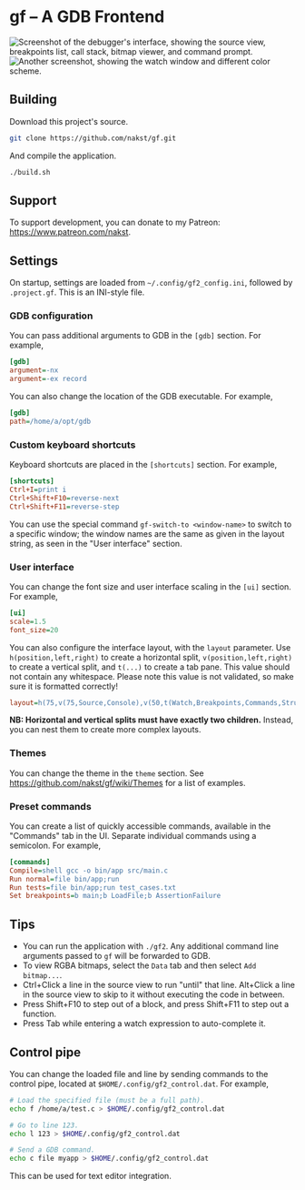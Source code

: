 # **gf** – A GDB Frontend

![Screenshot of the debugger's interface, showing the source view, breakpoints list, call stack, bitmap viewer, and command prompt.](https://cdn.discordapp.com/attachments/462643277321994245/848264598673948672/sc2.png)
![Another screenshot, showing the watch window and different color scheme.](https://cdn.discordapp.com/attachments/462643277321994245/848264595621675068/sc1.png)

## Building

Download this project's source.

```bash
git clone https://github.com/nakst/gf.git
```

And compile the application.

```bash
./build.sh
```

## Support

To support development, you can donate to my Patreon: https://www.patreon.com/nakst.

## Settings

On startup, settings are loaded from `~/.config/gf2_config.ini`, followed by `.project.gf`. This is an INI-style file.

### GDB configuration

You can pass additional arguments to GDB in the `[gdb]` section. For example,

```ini
[gdb]
argument=-nx
argument=-ex record
```

You can also change the location of the GDB executable. For example,

```ini
[gdb]
path=/home/a/opt/gdb
```

### Custom keyboard shortcuts

Keyboard shortcuts are placed in the `[shortcuts]` section. For example,

```ini
[shortcuts]
Ctrl+I=print i
Ctrl+Shift+F10=reverse-next
Ctrl+Shift+F11=reverse-step
```

You can use the special command `gf-switch-to <window-name>` to switch to a specific window; the window names are the same as given in the layout string, as seen in the "User interface" section.

### User interface

You can change the font size and user interface scaling in the `[ui]` section. For example,

```ini
[ui]
scale=1.5
font_size=20
```
    
You can also configure the interface layout, with the `layout` parameter. Use `h(position,left,right)` to create a horizontal split, `v(position,left,right)` to create a vertical split, and `t(...)` to create a tab pane. This value should not contain any whitespace. Please note this value is not validated, so make sure it is formatted correctly!

```ini
layout=h(75,v(75,Source,Console),v(50,t(Watch,Breakpoints,Commands,Struct),t(Stack,Files,Registers,Data))))
```

**NB: Horizontal and vertical splits must have exactly two children.** Instead, you can nest them to create more complex layouts.

### Themes

You can change the theme in the `theme` section. See https://github.com/nakst/gf/wiki/Themes for a list of examples.

### Preset commands

You can create a list of quickly accessible commands, available in the "Commands" tab in the UI. Separate individual commands using a semicolon. For example,

```ini
[commands]
Compile=shell gcc -o bin/app src/main.c
Run normal=file bin/app;run
Run tests=file bin/app;run test_cases.txt
Set breakpoints=b main;b LoadFile;b AssertionFailure
```

## Tips

- You can run the application with `./gf2`. Any additional command line arguments passed to `gf` will be forwarded to GDB.
- To view RGBA bitmaps, select the `Data` tab and then select `Add bitmap...`.
- Ctrl+Click a line in the source view to run "until" that line. Alt+Click a line in the source view to skip to it without executing the code in between.
- Press Shift+F10 to step out of a block, and press Shift+F11 to step out a function.
- Press Tab while entering a watch expression to auto-complete it.

## Control pipe

You can change the loaded file and line by sending commands to the control pipe, located at `$HOME/.config/gf2_control.dat`. For example,

```bash
# Load the specified file (must be a full path).
echo f /home/a/test.c > $HOME/.config/gf2_control.dat

# Go to line 123.
echo l 123 > $HOME/.config/gf2_control.dat

# Send a GDB command.
echo c file myapp > $HOME/.config/gf2_control.dat
```

This can be used for text editor integration.
